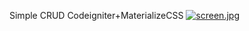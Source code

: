 Simple CRUD Codeigniter+MaterializeCSS
[![screen.jpg](https://s25.postimg.cc/n429lsanz/screen.jpg)](https://postimg.cc/image/n429lsanv/)

